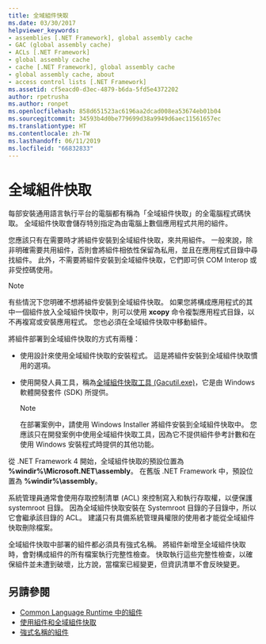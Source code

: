 ```yaml
---
title: 全域組件快取
ms.date: 03/30/2017
helpviewer_keywords:
- assemblies [.NET Framework], global assembly cache
- GAC (global assembly cache)
- ACLs [.NET Framework]
- global assembly cache
- cache [.NET Framework], global assembly cache
- global assembly cache, about
- access control lists [.NET Framework]
ms.assetid: cf5eacd0-d3ec-4879-b6da-5fd5e4372202
author: rpetrusha
ms.author: ronpet
ms.openlocfilehash: 858d651523ac6196aa2dcad008ea53674eb01b04
ms.sourcegitcommit: 34593b4d0be779699d38a9949d6aec11561657ec
ms.translationtype: HT
ms.contentlocale: zh-TW
ms.lasthandoff: 06/11/2019
ms.locfileid: "66832833"
---
```

# <a name="global-assembly-cache"></a>全域組件快取
每部安裝通用語言執行平台的電腦都有稱為「全域組件快取」的全電腦程式碼快取。 全域組件快取會儲存特別指定為由電腦上數個應用程式共用的組件。  
  
 您應該只有在需要時才將組件安裝到全域組件快取，來共用組件。 一般來說，除非明確需要共用組件，否則會將組件相依性保留為私用，並且在應用程式目錄中尋找組件。 此外，不需要將組件安裝到全域組件快取，它們即可供 COM Interop 或非受控碼使用。  
  
> [!NOTE]
>  有些情況下您明確不想將組件安裝到全域組件快取。 如果您將構成應用程式的其中一個組件放入全域組件快取中，則可以使用 **xcopy** 命令複製應用程式目錄，以不再複寫或安裝應用程式。 您也必須在全域組件快取中移動組件。  
  
 將組件部署到全域組件快取的方式有兩種：  
  
- 使用設計來使用全域組件快取的安裝程式。 這是將組件安裝到全域組件快取慣用的選項。  
  
- 使用開發人員工具，稱為[全域組件快取工具 (Gacutil.exe)](../../../docs/framework/tools/gacutil-exe-gac-tool.md)，它是由 Windows 軟體開發套件 (SDK) 所提供。  
  
    > [!NOTE]
    >  在部署案例中，請使用 Windows Installer 將組件安裝到全域組件快取中。 您應該只在開發案例中使用全域組件快取工具，因為它不提供組件參考計數和在使用 Windows 安裝程式時提供的其他功能。  
  
 從 .NET Framework 4 開始，全域組件快取的預設位置為 **%windir%\Microsoft.NET\assembly**。 在舊版 .NET Framework 中，預設位置為 **%windir%\assembly**。  
  
 系統管理員通常會使用存取控制清單 (ACL) 來控制寫入和執行存取權，以便保護 systemroot 目錄。 因為全域組件快取安裝在 Systemroot 目錄的子目錄中，所以它會繼承該目錄的 ACL。 建議只有具備系統管理員權限的使用者才能從全域組件快取刪除檔案。  
  
 全域組件快取中部署的組件都必須具有強式名稱。 將組件新增至全域組件快取時，會對構成組件的所有檔案執行完整性檢查。 快取執行這些完整性檢查，以確保組件並未遭到破壞，比方說，當檔案已經變更，但資訊清單不會反映變更。  
  
## <a name="see-also"></a>另請參閱

- [Common Language Runtime 中的組件](../../../docs/framework/app-domains/assemblies-in-the-common-language-runtime.md)
- [使用組件和全域組件快取](../../../docs/framework/app-domains/working-with-assemblies-and-the-gac.md)
- [強式名稱的組件](../../../docs/framework/app-domains/strong-named-assemblies.md)
